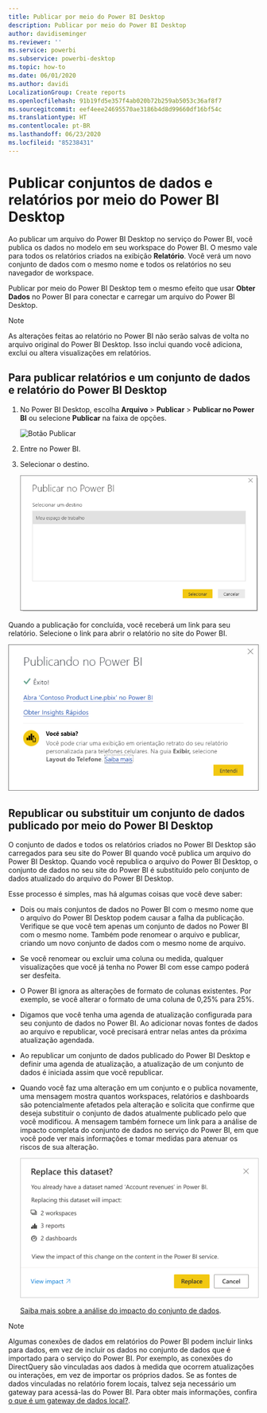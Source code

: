 ```yaml
---
title: Publicar por meio do Power BI Desktop
description: Publicar por meio do Power BI Desktop
author: davidiseminger
ms.reviewer: ''
ms.service: powerbi
ms.subservice: powerbi-desktop
ms.topic: how-to
ms.date: 06/01/2020
ms.author: davidi
LocalizationGroup: Create reports
ms.openlocfilehash: 91b19fd5e357f4ab020b72b259ab5053c36af8f7
ms.sourcegitcommit: eef4eee24695570ae3186b4d8d99660df16bf54c
ms.translationtype: HT
ms.contentlocale: pt-BR
ms.lasthandoff: 06/23/2020
ms.locfileid: "85238431"
---
```

# <a name="publish-datasets-and-reports-from-power-bi-desktop"></a>Publicar conjuntos de dados e relatórios por meio do Power BI Desktop
Ao publicar um arquivo do Power BI Desktop no serviço do Power BI, você publica os dados no modelo em seu workspace do Power BI. O mesmo vale para todos os relatórios criados na exibição **Relatório**. Você verá um novo conjunto de dados com o mesmo nome e todos os relatórios no seu navegador de workspace.

Publicar por meio do Power BI Desktop tem o mesmo efeito que usar **Obter Dados** no Power BI para conectar e carregar um arquivo do Power BI Desktop.

> [!NOTE]
> As alterações feitas ao relatório no Power BI não serão salvas de volta no arquivo original do Power BI Desktop. Isso inclui quando você adiciona, exclui ou altera visualizações em relatórios.

## <a name="to-publish-a-power-bi-desktop-dataset-and-reports"></a>Para publicar relatórios e um conjunto de dados e relatório do Power BI Desktop
1. No Power BI Desktop, escolha **Arquivo** \> **Publicar** \> **Publicar no Power BI** ou selecione **Publicar** na faixa de opções.  

   ![Botão Publicar](media/desktop-upload-desktop-files/pbid_publish_publishbutton.png)


2. Entre no Power BI.
3. Selecionar o destino.

   ![Selecione Publicar destino](media/desktop-upload-desktop-files/pbid_publish_select_destination.png)

Quando a publicação for concluída, você receberá um link para seu relatório. Selecione o link para abrir o relatório no site do Power BI.

![Caixa de diálogo de Publicação bem-sucedida](media/desktop-upload-desktop-files/pbid_publish_success.png)

## <a name="republish-or-replace-a-dataset-published-from-power-bi-desktop"></a>Republicar ou substituir um conjunto de dados publicado por meio do Power BI Desktop
O conjunto de dados e todos os relatórios criados no Power BI Desktop são carregados para seu site do Power BI quando você publica um arquivo do Power BI Desktop. Quando você republica o arquivo do Power BI Desktop, o conjunto de dados no seu site do Power BI é substituído pelo conjunto de dados atualizado do arquivo do Power BI Desktop.

Esse processo é simples, mas há algumas coisas que você deve saber:

* Dois ou mais conjuntos de dados no Power BI com o mesmo nome que o arquivo do Power BI Desktop podem causar a falha da publicação. Verifique se que você tem apenas um conjunto de dados no Power BI com o mesmo nome. Também pode renomear o arquivo e publicar, criando um novo conjunto de dados com o mesmo nome de arquivo.
* Se você renomear ou excluir uma coluna ou medida, qualquer visualizações que você já tenha no Power BI com esse campo poderá ser desfeita. 
* O Power BI ignora as alterações de formato de colunas existentes. Por exemplo, se você alterar o formato de uma coluna de 0,25% para 25%.
* Digamos que você tenha uma agenda de atualização configurada para seu conjunto de dados no Power BI. Ao adicionar novas fontes de dados ao arquivo e republicar, você precisará entrar nelas antes da próxima atualização agendada.
* Ao republicar um conjunto de dados publicado do Power BI Desktop e definir uma agenda de atualização, a atualização de um conjunto de dados é iniciada assim que você republicar.
* Quando você faz uma alteração em um conjunto e o publica novamente, uma mensagem mostra quantos workspaces, relatórios e dashboards são potencialmente afetados pela alteração e solicita que confirme que deseja substituir o conjunto de dados atualmente publicado pelo que você modificou. A mensagem também fornece um link para a análise de impacto completa do conjunto de dados no serviço do Power BI, em que você pode ver mais informações e tomar medidas para atenuar os riscos de sua alteração.

   ![Aviso sobre o impacto da republicação de um conjunto de dados](media/desktop-upload-desktop-files/pbid-dataset-impact-analysis-desktop-warning.png)

   [Saiba mais sobre a análise do impacto do conjunto de dados](../collaborate-share/service-dataset-impact-analysis.md).

> [!NOTE]
> Algumas conexões de dados em relatórios do Power BI podem incluir links para dados, em vez de incluir os dados no conjunto de dados que é importado para o serviço do Power BI. Por exemplo, as conexões do DirectQuery são vinculadas aos dados à medida que ocorrem atualizações ou interações, em vez de importar os próprios dados. Se as fontes de dados vinculadas no relatório forem locais, talvez seja necessário um gateway para acessá-las do Power BI. Para obter mais informações, confira [o que é um gateway de dados local?](../connect-data/service-gateway-onprem.md).
> 